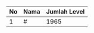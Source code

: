 | No | Nama            | Jumlah Level |
|----|-----------------|--------------|
| 1  | #    |    1965        |
